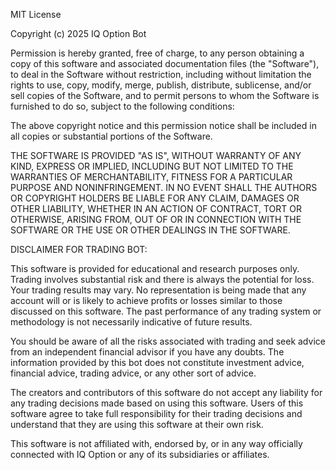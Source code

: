 MIT License

Copyright (c) 2025 IQ Option Bot

Permission is hereby granted, free of charge, to any person obtaining a copy
of this software and associated documentation files (the "Software"), to deal
in the Software without restriction, including without limitation the rights
to use, copy, modify, merge, publish, distribute, sublicense, and/or sell
copies of the Software, and to permit persons to whom the Software is
furnished to do so, subject to the following conditions:

The above copyright notice and this permission notice shall be included in all
copies or substantial portions of the Software.

THE SOFTWARE IS PROVIDED "AS IS", WITHOUT WARRANTY OF ANY KIND, EXPRESS OR
IMPLIED, INCLUDING BUT NOT LIMITED TO THE WARRANTIES OF MERCHANTABILITY,
FITNESS FOR A PARTICULAR PURPOSE AND NONINFRINGEMENT. IN NO EVENT SHALL THE
AUTHORS OR COPYRIGHT HOLDERS BE LIABLE FOR ANY CLAIM, DAMAGES OR OTHER
LIABILITY, WHETHER IN AN ACTION OF CONTRACT, TORT OR OTHERWISE, ARISING FROM,
OUT OF OR IN CONNECTION WITH THE SOFTWARE OR THE USE OR OTHER DEALINGS IN THE
SOFTWARE.

DISCLAIMER FOR TRADING BOT:

This software is provided for educational and research purposes only. Trading 
involves substantial risk and there is always the potential for loss. Your trading
results may vary. No representation is being made that any account will or is
likely to achieve profits or losses similar to those discussed on this software.
The past performance of any trading system or methodology is not necessarily
indicative of future results.

You should be aware of all the risks associated with trading and seek advice from
an independent financial advisor if you have any doubts. The information provided
by this bot does not constitute investment advice, financial advice, trading
advice, or any other sort of advice.

The creators and contributors of this software do not accept any liability for any
trading decisions made based on using this software. Users of this software agree
to take full responsibility for their trading decisions and understand that they
are using this software at their own risk.

This software is not affiliated with, endorsed by, or in any way officially 
connected with IQ Option or any of its subsidiaries or affiliates.